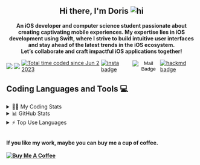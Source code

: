 <h2 align="center">
  <strong>
    Hi there, I'm Doris 
    <img src="https://user-images.githubusercontent.com/1303154/88677602-1635ba80-d120-11ea-84d8-d263ba5fc3c0.gif" width="28px" height="28px" alt="hi">
  </strong>
</h2>

<p align="center">
  <strong>
    An iOS developer and computer science student passionate about creating captivating mobile experiences. My expertise lies in iOS development using Swift, where I strive to build intuitive user interfaces and stay ahead of the latest trends in the iOS ecosystem. </br>Let’s collaborate and craft impactful iOS applications together!
  </strong>
</p>

<div style="display: flex; align-items: center;">

  <img src="http://img.shields.io/badge/Code%20Time-5%20hrs%2020%20mins-blue">
  <span style="margin-right: 4px;"></span>
  <img src="https://komarev.com/ghpvc/?username=Doris-WenZiYing">
  <span style="margin-right: 4px;"></span>
  <a href="https://wakatime.com/@d27a07f2-8cfe-4db0-bd50-e86889bf80e8?style=social">
  <img 
        src="https://wakatime.com/badge/user/d27a07f2-8cfe-4db0-bd50-e86889bf80e8.svg" 
        alt="Total time coded since Jun 2 2023" />
  </a>
  <span style="margin-right: 4px;"></span>
  <a href="https://www.instagram.com/dolores_dione/">
  <img src="https://img.shields.io/badge/%20-dolores__dione-e84393?style=flat&labelColor=e84393&logo=instagram&logoColor=white" alt="insta badge">
  </a>
  <span style="margin-right: 4px;"></span>

  <form action="mailto:doris070714@gmail.com" method="get" enctype="text/plain">
    <button type="submit" style="background: transparent; border: none; padding: 0;">
      <img src="https://img.shields.io/badge/%20-doris070714-c0392b?style=flat&labelColor=c0392b&logo=gmail&logoColor=white" alt="Mail Badge">
    </button>
  </form>
  <span style="margin-right: 4px;"></span>
  <a href="https://www.instagram.com/dolores_dione/">
    <img src="https://img.shields.io/badge/%20-%40rizzyD-lightgrey?style=flat&labelColor=lightgrey&logo=mdbook&logoColor=white" alt="hackmd badge">
  </a>
</div>

<h2 align="left">
  <strong>
    Coding Languages and Tools 💻</br>
  </strong>
</h2>

<details>
<summary> 👩‍💻 My Coding Stats</summary></br>
<!--START_SECTION:waka-->

**🐱 My GitHub Data**

> 📦 76.9 kB Used in GitHub's Storage
>
> 🏆 54 Contributions in the Year 2023
>
> 🚫 Not Opted to Hire
>
> 📜 5 Public Repositories
>
> 🔑 3 Private Repositories
>
> **I'm an Early 🐤**

```text
🌞 Morning                48 commits          ██░░░░░░░░░░░░░░░░░░░░░░░   09.52 %
🌆 Daytime                366 commits         ██████████████████░░░░░░░   72.62 %
🌃 Evening                70 commits          ███░░░░░░░░░░░░░░░░░░░░░░   13.89 %
🌙 Night                  20 commits          █░░░░░░░░░░░░░░░░░░░░░░░░   03.97 %
```

📅 **I'm Most Productive on Wednesday**

```text
Monday                   124 commits         ██████░░░░░░░░░░░░░░░░░░░   24.60 %
Tuesday                  25 commits          █░░░░░░░░░░░░░░░░░░░░░░░░   04.96 %
Wednesday                154 commits         ████████░░░░░░░░░░░░░░░░░   30.56 %
Thursday                 2 commits           ░░░░░░░░░░░░░░░░░░░░░░░░░   00.40 %
Friday                   51 commits          ███░░░░░░░░░░░░░░░░░░░░░░   10.12 %
Saturday                 116 commits         ██████░░░░░░░░░░░░░░░░░░░   23.02 %
Sunday                   32 commits          ██░░░░░░░░░░░░░░░░░░░░░░░   06.35 %
```

📊 **This Week I Spent My Time On**

```text
🕑︎ Time Zone: Asia/Taipei

💬 Programming Languages:
Markdown                 2 hrs 38 mins       ███████████████░░░░░░░░░░   59.38 %
Text                     40 mins             ████░░░░░░░░░░░░░░░░░░░░░   15.27 %
YAML                     33 mins             ███░░░░░░░░░░░░░░░░░░░░░░   12.61 %
Python                   31 mins             ███░░░░░░░░░░░░░░░░░░░░░░   11.85 %
Git                      2 mins              ░░░░░░░░░░░░░░░░░░░░░░░░░   00.89 %

🔥 Editors:
VS Code                  4 hrs 26 mins       █████████████████████████   100.00 %

🐱‍💻 Projects:
Intro                    2 hrs 39 mins       ███████████████░░░░░░░░░░   60.05 %
yolov5                   53 mins             █████░░░░░░░░░░░░░░░░░░░░   20.17 %
yolov5-master            22 mins             ██░░░░░░░░░░░░░░░░░░░░░░░   08.53 %
Model                    20 mins             ██░░░░░░░░░░░░░░░░░░░░░░░   07.65 %
Data Augmentation        9 mins              █░░░░░░░░░░░░░░░░░░░░░░░░   03.60 %

💻 Operating System:
Mac                      4 hrs 26 mins       █████████████████████████   100.00 %
```

**I Mostly Code in Swift**

```text
Swift                    3 repos             █████████░░░░░░░░░░░░░░░░   37.50 %
C                        2 repos             ██████░░░░░░░░░░░░░░░░░░░   25.00 %
JavaScript               1 repo              ███░░░░░░░░░░░░░░░░░░░░░░   12.50 %
HTML                     1 repo              ███░░░░░░░░░░░░░░░░░░░░░░   12.50 %
Vue                      1 repo              ███░░░░░░░░░░░░░░░░░░░░░░   12.50 %
```

**Timeline**

![Lines of Code chart](https://raw.githubusercontent.com/Doris-WenZiYing/Doris-WenZiYing/main/assets/bar_graph.png)

Last Updated on 06/06/2023 08:10:50 UTC

<!--END_SECTION:waka-->
</details>

<details> 
<summary> 📊 GitHub Stats </summary>
<img src="https://github-readme-stats.vercel.app/api?username=Doris-WenZiYing&show_icons=true&hide_border=true&count_private=true&theme=dark" alt="Doris-WenZiYing"></br>
<img src="https://github-profile-trophy.vercel.app/?username=Doris-WenZiYing&theme=juicyfresh&no-frame=true&column=4&row=3" alt="Doris-WenZiYing"></br>
<img src="https://github-readme-streak-stats.herokuapp.com/?user=Doris-WenZiYing&theme=dark&hide_border=true" alt="Doris-WenZiYing">
</details>

<details>
<summary> ⚡️ Top Use Languages </summary>
<img src="https://github-readme-stats.vercel.app/api/top-langs?username=Doris-WenZiYing&show_icons=true&locale=en&layout=compact&theme=dark&hide_border=true" alt="Doris-WenZiYing">
</details>

<p>
  </br><strong>If you like my work, maybe you can buy me a cup of coffee.</br></br><strong>
  <a href="https://www.buymeacoffee.com/rizzyD" target="_blank">
    <img 
      src="https://cdn.buymeacoffee.com/buttons/v2/default-yellow.png" 
      alt="Buy Me A Coffee" 
      style="height: 60px !important;width: 217px !important;" 
    />
  </a>
</p>
